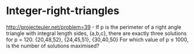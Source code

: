 Integer-right-triangles
=======================

http://projecteuler.net/problem=39 - If p is the perimeter of a right angle triangle with integral length sides, {a,b,c}, there are exactly three solutions for p = 120.  {20,48,52}, {24,45,51}, {30,40,50}  For which value of p ≤ 1000, is the number of solutions maximised?

